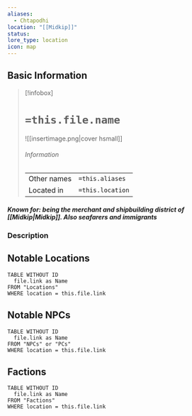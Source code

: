 ```yaml
---
aliases:
  - Chtapodhi
location: "[[Midkip]]"
status: 
lore_type: location
icon: map
---
```

## Basic Information
> [!infobox]
> # `=this.file.name`
> ![[insertimage.png|cover hsmall]]
> ###### Information
> |   |  |
> | ---- | ---- |
> | Other names | `=this.aliases`|
> | Located in | `=this.location`|
##### Known for: being the merchant and shipbuilding district of [[Midkip|Midkip]]. Also seafarers and immigrants
### Description
## Notable Locations
```dataview
TABLE WITHOUT ID
  file.link as Name
FROM "Locations"
WHERE location = this.file.link
```
## Notable NPCs
```dataview
TABLE WITHOUT ID
  file.link as Name
FROM "NPCs" or "PCs"
WHERE location = this.file.link
```
## Factions
```dataview
TABLE WITHOUT ID
  file.link as Name
FROM "Factions"
WHERE location = this.file.link
```